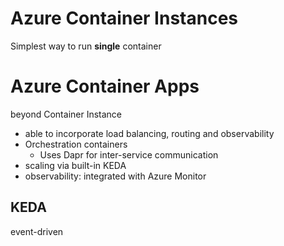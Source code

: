 # Azure Container Instances
Simplest way to run **single** container


# Azure Container Apps
beyond Container Instance
- able to incorporate load balancing, routing and observability
- Orchestration containers
  - Uses Dapr for inter-service communication
- scaling via built-in KEDA
- observability: integrated with Azure Monitor


## KEDA
event-driven
